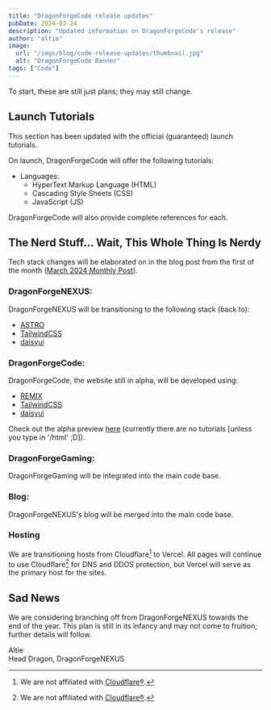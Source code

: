 ```yaml
---
title: "DragonForgeCode release updates"
pubDate: 2024-03-24
description: "Updated information on DragonForgeCode's release"
author: "altie"
image:
  url: "/imgs/blog/code-release-updates/thumbnail.jpg"
  alt: "DragonForgeCode Banner"
tags: ["Code"]
---
```


To start, these are still just plans; they may still change.

## Launch Tutorials
This section has been updated with the official (guaranteed) launch tutorials.

On launch, DragonForgeCode will offer the following tutorials:
* Languages:
  * HyperText Markup Language (HTML)
  * Cascading Style Sheets (CSS)
  * JavaScript (JS)

DragonForgeCode will also provide complete references for each.

## The Nerd Stuff... Wait, This Whole Thing Is Nerdy
Tech stack changes will be elaborated on in the blog post from the first of the month ([March 2024 Monthly Post](https://blog.dragonforgenexus.xyz/blog/march-2024-monthly-post/)).

### DragonForgeNEXUS:
DragonForgeNEXUS will be transitioning to the following stack (back to):
* [ASTRO](https://astro.build)
* [TailwindCSS](https://tailwindcss.com/)
* [daisyui](https://daisyui.com/)

### DragonForgeCode:
DragonForgeCode, the website still in alpha, will be developed using:
* [REMIX](https://remix.run)
* [TailwindCSS](https://tailwindcss.com/)
* [daisyui](https://daisyui.com/)

Check out the alpha preview [here](https://code.dragonforgenexus.xyz) (currently there are no tutorials [unless you type in '/html' ;D]).


### DragonForgeGaming:
DragonForgeGaming will be integrated into the main code base.

### Blog:
DragonForgeNEXUS's blog will be merged into the main code base.

### Hosting
We are transitioning hosts from Cloudflare[^1] to Vercel. All pages will continue to use Cloudflare[^1] for DNS and DDOS protection, but Vercel will serve as the primary host for the sites.

## Sad News
We are considering branching off from DragonForgeNEXUS towards the end of the year. This plan is still in its infancy and may not come to fruition; further details will follow.

Altie  
Head Dragon, DragonForgeNEXUS

[^1]: We are not affiliated with [Cloudflare®](https://www.cloudflare.com).